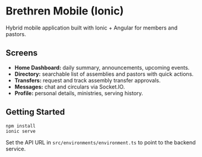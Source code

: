 # Brethren Mobile (Ionic)

Hybrid mobile application built with Ionic + Angular for members and pastors.

## Screens
- **Home Dashboard:** daily summary, announcements, upcoming events.
- **Directory:** searchable list of assemblies and pastors with quick actions.
- **Transfers:** request and track assembly transfer approvals.
- **Messages:** chat and circulars via Socket.IO.
- **Profile:** personal details, ministries, serving history.

## Getting Started

```
npm install
ionic serve
```

Set the API URL in `src/environments/environment.ts` to point to the backend service.

